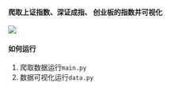 #### 爬取上证指数、深证成指、 创业板的指数并可视化

![](https://i.loli.net/2021/04/29/EYIPf2DirnAl7mw.png)

#### 如何运行

1. 爬取数据运行`main.py`
2. 数据可视化运行`data.py`

